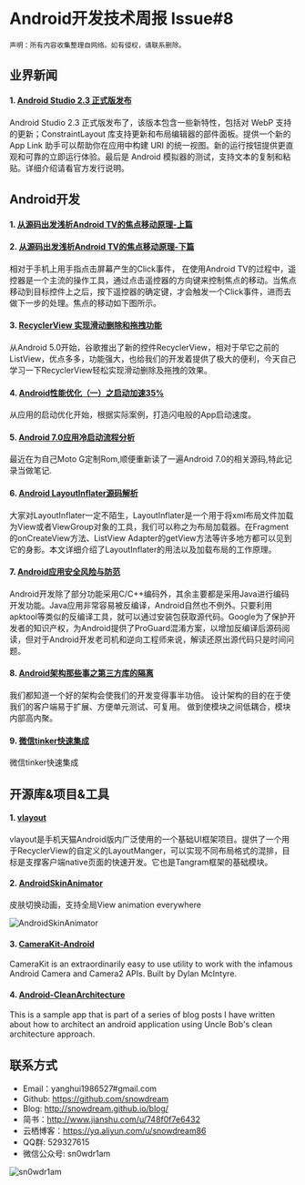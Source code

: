 # Android开发技术周报 Issue#8

    声明：所有内容收集整理自网络。如有侵权，请联系删除。

## 业界新闻
#### 1. [Android Studio 2.3 正式版发布](https://www.oschina.net/news/82493/android-studio-2-3-final)
Android Studio 2.3 正式版发布了，该版本包含一些新特性，包括对 WebP 支持的更新；ConstraintLayout 库支持更新和布局编辑器的部件面板。提供一个新的 App Link 助手可以帮助你在应用中构建 URI 的统一视图。新的运行按钮提供更直观和可靠的立即运行体验。最后是 Android 模拟器的测试，支持文本的复制和粘贴。详细介绍请看官方发行说明。


## Android开发
#### 1. [从源码出发浅析Android TV的焦点移动原理-上篇](http://t.cn/RijmFaS)
#### 2. [从源码出发浅析Android TV的焦点移动原理-下篇](http://t.cn/RijuZQG)
相对于手机上用手指点击屏幕产生的Click事件， 在使用Android TV的过程中，遥控器是一个主流的操作工具，通过点击遥控器的方向键来控制焦点的移动。当焦点移动到目标控件上之后，按下遥控器的确定键，才会触发一个Click事件，进而去做下一步的处理。焦点的移动如下图所示。

#### 3. [RecyclerView 实现滑动删除和拖拽功能](http://t.cn/RijuV2v)
从Android 5.0开始，谷歌推出了新的控件RecyclerView，相对于早它之前的ListView，优点多多，功能强大，也给我们的开发着提供了极大的便利，今天自己学习一下RecyclerView轻松实现滑动删除及拖拽的效果。

#### 4. [Android性能优化（一）之启动加速35%](http://www.jianshu.com/p/f5514b1a826c)
从应用的启动优化开始，根据实际案例，打造闪电般的App启动速度。

#### 5. [Android 7.0应用冷启动流程分析](http://blog.csdn.net/dd864140130/article/details/60466394)
最近在为自己Moto G定制Rom,顺便重新读了一遍Android 7.0的相关源码,特此记录当做笔记.

#### 6. [Android LayoutInflater源码解析](http://allenfeng.com/2017/02/24/how-android-layout-inflater-work/)
大家对LayoutInflater一定不陌生，LayoutInflater是一个用于将xml布局文件加载为View或者ViewGroup对象的工具，我们可以称之为布局加载器。在Fragment的onCreateView方法、ListView Adapter的getView方法等许多地方都可以见到它的身影。本文详细介绍了LayoutInflater的用法以及加载布局的工作原理。

#### 7. [Android应用安全风险与防范](https://zhuanlan.zhihu.com/p/25571814?hmsr=toutiao.io)
Android开发除了部分功能采用C/C++编码外，其余主要都是采用Java进行编码开发功能。Java应用非常容易被反编译，Android自然也不例外。只要利用apktool等类似的反编译工具，就可以通过安装包获取源代码。Google为了保护开发者的知识产权，为Android提供了ProGuard混淆方案，以增加反编译后源码阅读，但对于Android开发老司机和逆向工程师来说，解读还原出源代码只是时间问题。

#### 8. [Android架构那些事之第三方库的隔离](http://www.jianshu.com/p/d959250e0624)
我们都知道一个好的架构会使我们的开发变得事半功倍。
设计架构的目的在于使我们的客户端易于扩展、方便单元测试、可复用。
做到使模块之间低耦合，模块内部高内聚。

#### 9. [微信tinker快速集成](http://www.jianshu.com/p/e71f73c83045)
微信tinker快速集成

## 开源库&项目&工具
#### 1. [vlayout](https://github.com/alibaba/vlayout)
vlayout是手机天猫Android版内广泛使用的一个基础UI框架项目。提供了一个用于RecyclerView的自定义的LayoutManger，可以实现不同布局格式的混排，目标是支撑客户端native页面的快速开发。它也是Tangram框架的基础模块。

#### 2. [AndroidSkinAnimator](https://github.com/wutongke/AndroidSkinAnimator)
皮肤切换动画，支持全局View animation everywhere

![AndroidSkinAnimator](https://raw.githubusercontent.com/wutongke/AndroidSkinAnimator/master/gif/5.gif)

#### 3. [CameraKit-Android](https://github.com/flurgle/CameraKit-Android)
CameraKit is an extraordinarily easy to use utility to work with the infamous Android Camera and Camera2 APIs. Built by Dylan McIntyre.

#### 4. [Android-CleanArchitecture](https://github.com/android10/Android-CleanArchitecture)
This is a sample app that is part of a series of blog posts I have written about how to architect an android application using Uncle Bob's clean architecture approach.

## 联系方式
* Email：yanghui1986527#gmail.com
* Github: https://github.com/snowdream
* Blog: http://snowdream.github.io/blog/
* 简书：http://www.jianshu.com/u/748f0f7e6432
* 云栖博客：https://yq.aliyun.com/u/snowdream86 
* QQ群: 529327615     
* 微信公众号:  sn0wdr1am    

![sn0wdr1am](https://static.dingtalk.com/media/lADOmAwFCs0BAs0BAg_258_258.jpg)
